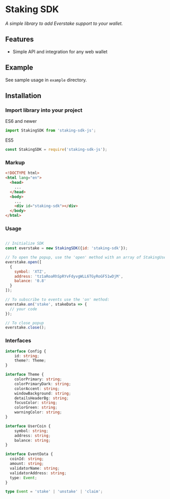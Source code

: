# Staking SDK

*A simple library to add Everstake support to your wallet.*

## Features

- Simple API and integration for any web wallet

## Example

See sample usage in `example` directory.

## Installation

### Import library into your project

ES6 and newer

```javascript
import StakingSDK from 'staking-sdk-js';
```

ES5

```javascript
const StakingSDK = require('staking-sdk-js');
```

### Markup

````html
<!DOCTYPE html>
<html lang="en">
  <head>
    ...
  </head>
  <body>
    ...
    <div id="staking-sdk"></div>
  </body>
</html>
````

### Usage

````javascript

// Initialize SDK
const everstake = new StakingSDK({id: 'staking-sdk'});

// To open the popup, use the 'open' method with an array of StakingUserCoin type:
everstake.open([
  {
    symbol: 'XTZ',
    address: 'tz1aRoaRhSpRYvFdyvgWLL6TGyRoGF51wDjM',
    balance: '0.8'
  }
]);

// To subscribe to events use the 'on' method:
everstake.on('stake', stakeData => {
  // your code
});

// To close popup
everstake.close();
````

### Interfaces

````typescript
interface Config {
    id: string;
    theme?: Theme;
}

interface Theme {
    colorPrimary: string;
    colorPrimaryDark: string;
    colorAccent: string;
    windowBackground: string;
    detailsHeaderBg: string;
    focusColor: string;
    colorGreen: string;
    warningColor: string;
}

interface UserCoin {
    symbol: string;
    address: string;
    balance: string;
}

interface EventData {
  coinId: string;
  amount: string;
  validatorName: string;
  validatorAddress: string;
  type: Event;
}

type Event = 'stake' | 'unstake' | 'claim';
````